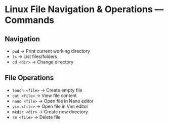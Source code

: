 # Linux File Navigation & Operations — Commands

## Navigation
- `pwd` → Print current working directory
- `ls` → List files/folders
- `cd <dir>` → Change directory

## File Operations
- `touch <file>` → Create empty file
- `cat <file>` → View file content
- `nano <file>` → Open file in Nano editor
- `vim <file>` → Open file in Vim editor
- `mkdir <dir>` → Create new directory
- `rm <file>` → Delete file

